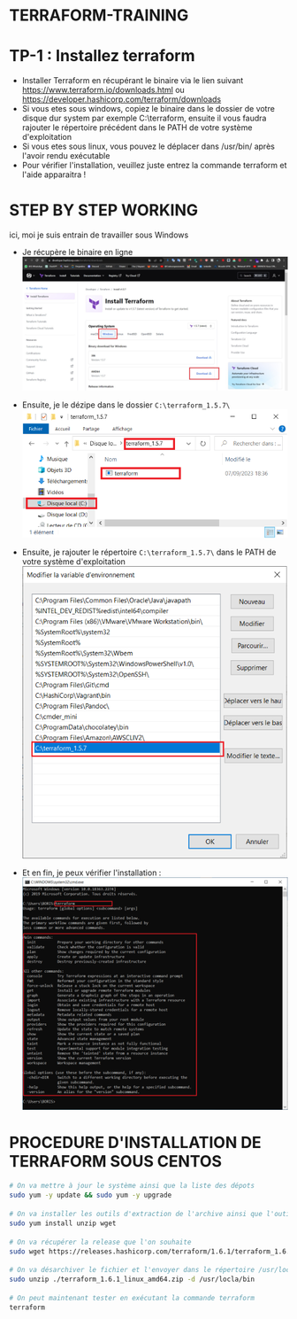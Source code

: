 # TERRAFORM-TRAINING

# TP-1 : Installez terraform

- Installer Terraform en récupérant le binaire via le lien suivant https://www.terraform.io/downloads.html ou https://developer.hashicorp.com/terraform/downloads
- Si vous etes sous windows, copiez le binaire dans le dossier de votre disque dur system par exemple C:\terraform\, ensuite il vous faudra rajouter le répertoire précédent dans le PATH de votre système d'exploitation
- Si vous etes sous linux, vous pouvez le déplacer dans /usr/bin/ après l'avoir rendu exécutable
- Pour vérifier l'installation, veuillez juste entrez la commande terraform et l'aide apparaitra !

# STEP BY STEP WORKING

ici, moi je suis entrain de travailler sous Windows

- Je récupère le binaire en ligne
![](./images/terraform-download.jpg)

- Ensuite, je le dézipe dans le dossier `C:\terraform_1.5.7\`
![](./images/c-terraform.png)

- Ensuite, je rajouter le répertoire `C:\terraform_1.5.7\` dans le PATH de votre système d'exploitation
![](./images/terraform-path.png)

- Et en fin, je peux vérifier l'installation :
![](./images/terraform-verify.png)

# PROCEDURE D'INSTALLATION DE TERRAFORM SOUS CENTOS
```bash
# On va mettre à jour le système ainsi que la liste des dépots
sudo yum -y update && sudo yum -y upgrade

# On va installer les outils d'extraction de l'archive ainsi que l'outil permettant de télécharger l'archive
sudo yum install unzip wget

# On va récupérer la release que l'on souhaite
sudo wget https://releases.hashicorp.com/terraform/1.6.1/terraform_1.6.1_linux_amd64.zip

# On va désarchiver le fichier et l'envoyer dans le répertoire /usr/locla/bin
sudo unzip ./terraform_1.6.1_linux_amd64.zip -d /usr/locla/bin

# On peut maintenant tester en exécutant la commande terraform
terraform
```